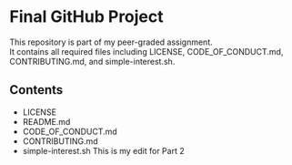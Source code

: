 # Final GitHub Project

This repository is part of my peer-graded assignment.  
It contains all required files including LICENSE, CODE_OF_CONDUCT.md, CONTRIBUTING.md, and simple-interest.sh.  

## Contents
- LICENSE
- README.md
- CODE_OF_CONDUCT.md
- CONTRIBUTING.md
- simple-interest.sh
This is my edit for Part 2
